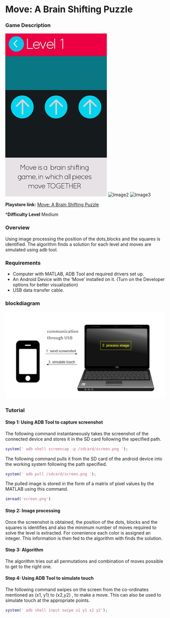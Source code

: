# Move: A Brain Shifting Puzzle

### Game Description

![image1](/Images/move1.jpg) 
![Image2](move2)
![Image3](move3)

**Playstore link:** [Move: A Brain Shifting Puzzle](https://play.google.com/store/apps/details?id=com.nitako.move)

***Difficulty Level** Medium

### Overview

Using image processing the position of the dots,blocks and the squares is identified. The algorithm finds a solution for each level and moves are simulated using adb tool.

### Requirements

* Computer with MATLAB, ADB Tool and required drivers set up.
* An Android Device with the ‘Move’ installed on it. (Turn on the Developer options for better visualization)
* USB data transfer cable.

### blockdiagram

![BlockDiagram](/Images/BlockDiagram.png)

### Tutorial

#### Step 1: Using ADB Tool to capture screenshot

The following command instantaneously takes the screenshot of the connected device and stores it in the SD card following the specified path.

```MATLAB
system(' adb shell screencap -p /sdcard/screen.png ');
```

The following command pulls it from the SD card of the android device into the working system following the path specified.

```MATLAB
system(' adb pull /sdcard/screen.png ');
```

The pulled image is stored in the form of a matrix of pixel values by the MATLAB using this command.

```MATLAB
imread('screen.png')
```

#### Step 2: Image processing
Once the screenshot is obtained, the position of the dots, blocks and the squares is identifies and also the minimum number of moves required to solve the level is extracted. For conenience each color is assigned an integer. This information is then fed to the algorithm with finds the solution.

#### Step 3: Algorithm
The algorithm tries out all permutations and combination of moves possible to get to the right one.

#### Step 4: Using ADB Tool to simulate touch

The following command swipes on the screen from the co-ordinates mentioned as (x1, y1) to (x2,y2)
, to make a move. This can also be used to simulate touch at the appropriate points.

```MATLAB
system(' adb shell input swipe x1 y1 x2 y2');
```